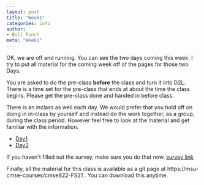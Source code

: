 ```yaml
---
layout: post
title: "Week1"
categories: info
author:
- Bill Punch
meta: "Week1"
---
```


OK, we are off and running. You can see the two days coming this
week. I try to put all material for the coming week off of the pages
for those two Days.

You are asked to do the pre-class **before** the class and turn it
into D2L. There is a time set for the pre-class that ends at about the
time the class begins. Please get the pre-class done and handed in
before class.

There is an inclass as well each day. We would prefer that you hold
off on doing in in-class by yourself and instead do the work together,
as a group, during the class period. However feel free to look at the
material and get familiar with the information. 

- [Day1]({{site.baseurl}}/Weekly/Week1/Day1) 
- [Day2]({{site.baseurl}}/Weekly/Week1/Day2) 

If you haven't filled out the survey, make sure you do that now.
[survey link](https://docs.google.com/forms/d/e/1FAIpQLScNrBSEy66HVweYwTNIS8b5vyYnRviaVEqZRsQDcO4rhSnqYQ/viewform?usp=sf_link) 

Finally, all the material for this class is available as a git page at https://msu-cmse-courses/cmse822-FS21 . You can download this anytime.

